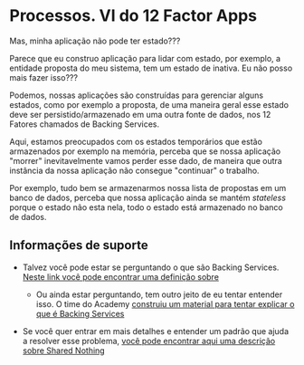 # Processos. VI do 12 Factor Apps

Mas, minha aplicação não pode ter estado??? 

Parece que eu construo aplicação para lidar com estado, por exemplo, a 
entidade proposta do meu sistema, tem um estado de inativa. Eu não posso mais fazer isso???

Podemos, nossas aplicações são construídas para gerenciar alguns estados, como por exemplo
a proposta, de uma maneira geral esse estado deve ser persistido/armazenado em uma outra 
fonte de dados, nos 12 Fatores chamados de Backing Services.

Aqui, estamos preocupados com os estados temporários que estão armazenados por exemplo
na memória, perceba que se nossa aplicação "morrer" inevitavelmente vamos perder esse dado,
de maneira que outra instância da nossa aplicação não consegue "continuar" o trabalho.  
  
Por exemplo, tudo bem se armazenarmos nossa lista de propostas em um banco de dados,
perceba que nossa aplicação ainda se mantém _stateless_ porque o estado não esta nela,
todo o estado está armazenado no banco de dados.

## Informações de suporte

* Talvez você pode estar se perguntando o que são Backing Services. [Neste link você pode encontrar uma definição sobre](https://12factor.net/backing-services) 
  * Ou ainda estar perguntando, tem outro jeito de eu tentar entender isso. O time do Academy [construiu um material para tentar explicar o que é Backing Services]()

* Se você quer entrar em mais detalhes e entender um padrão que ajuda a resolver esse problema, [você pode encontrar aqui uma descrição sobre Shared Nothing](https://en.wikipedia.org/wiki/Shared-nothing_architecture)


